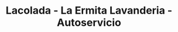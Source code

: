 ---
title: "Lacolada - La Ermita Lavanderia - Autoservicio"
url: /torrent/lacolada-la-ermita-lavanderia-autoservicio/
shop: Wäscherei
---